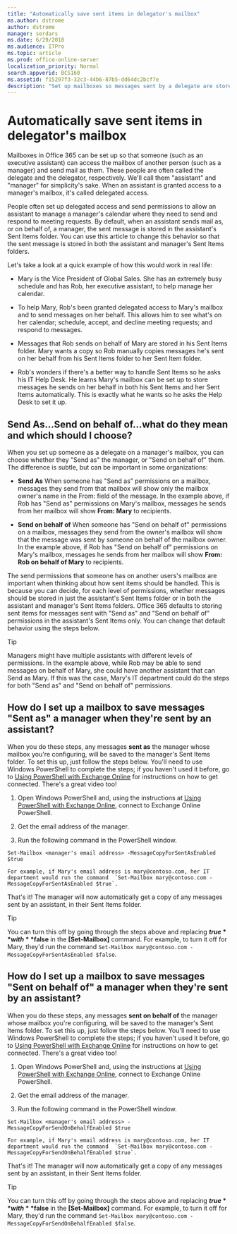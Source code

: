 ```yaml
---
title: "Automatically save sent items in delegator's mailbox"
ms.author: dstrome
author: dstrome
manager: serdars
ms.date: 6/29/2018
ms.audience: ITPro
ms.topic: article
ms.prod: office-online-server
localization_priority: Normal
search.appverid: BCS160
ms.assetid: f15297f3-32c3-44b6-87b5-dd64dc2bcf7e
description: "Set up mailboxes so messages sent by a delegate are stored in both the delegate and delegator's Sent Items."
---
```


# Automatically save sent items in delegator's mailbox

Mailboxes in Office 365 can be set up so that someone (such as an executive assistant) can access the mailbox of another person (such as a manager) and send mail as them. These people are often called the delegate and the delegator, respectively. We'll call them "assistant" and "manager" for simplicity's sake. When an assistant is granted access to a manager's mailbox, it's called delegated access.
  
People often set up delegated access and send permissions to allow an assistant to manage a manager's calendar where they need to send and respond to meeting requests. By default, when an assistant sends mail as, or on behalf of, a manager, the sent message is stored in the assistant's Sent Items folder. You can use this article to change this behavior so that the sent message is stored in both the assistant and manager's Sent Items folders.
  
Let's take a look at a quick example of how this would work in real life:
  
- Mary is the Vice President of Global Sales. She has an extremely busy schedule and has Rob, her executive assistant, to help manage her calendar.
    
- To help Mary, Rob's been granted delegated access to Mary's mailbox and to send messages on her behalf. This allows him to see what's on her calendar; schedule, accept, and decline meeting requests; and respond to messages. 
    
- Messages that Rob sends on behalf of Mary are stored in his Sent Items folder. Mary wants a copy so Rob manually copies messages he's sent on her behalf from his Sent Items folder to her Sent Item folder.
    
- Rob's wonders if there's a better way to handle Sent Items so he asks his IT Help Desk. He learns Mary's mailbox can be set up to store messages he sends on her behalf in both his Sent Items and her Sent Items automatically. This is exactly what he wants so he asks the Help Desk to set it up.
    
## Send As...Send on behalf of...what do they mean and which should I choose?

When you set up someone as a delegate on a manager's mailbox, you can choose whether they "Send as" the manager, or "Send on behalf of" them. The difference is subtle, but can be important in some organizations:
  
- **Send As** When someone has "Send as" permissions on a mailbox, messages they send from that mailbox will show only the mailbox owner's name in the From: field of the message. In the example above, if Rob has "Send as" permissions on Mary's mailbox, messages he sends from her mailbox will show **From: Mary** to recipients. 
    
- **Send on behalf of** When someone has "Send on behalf of" permissions on a mailbox, messages they send from the owner's mailbox will show that the message was sent by someone on behalf of the mailbox owner. In the example above, if Rob has "Send on behalf of" permissions on Mary's mailbox, messages he sends from her mailbox will show **From: Rob on behalf of Mary** to recipients. 
    
The send permissions that someone has on another users's mailbox are important when thinking about how sent items should be handled. This is because you can decide, for each level of permissions, whether messages should be stored in just the assistant's Sent Items folder or in both the assistant and manager's Sent Items folders. Office 365 defaults to storing sent items for messages sent with "Send as" and "Send on behalf of" permissions in the assistant's Sent Items only. You can change that default behavior using the steps below.
  
> [!TIP]
> Managers might have multiple assistants with different levels of permissions. In the example above, while Rob may be able to send messages on behalf of Mary, she could have another assistant that can Send as Mary. If this was the case, Mary's IT department could do the steps for both "Send as" and "Send on behalf of" permissions. 
  
## How do I set up a mailbox to save messages "Sent as" a manager when they're sent by an assistant?

When you do these steps, any messages **sent as** the manager whose mailbox you're configuring, will be saved to the manager's Sent Items folder. To set this up, just follow the steps below. You'll need to use Windows PowerShell to complete the steps; if you haven't used it before, go to [Using PowerShell with Exchange Online](https://go.microsoft.com/fwlink/?linkid=282266) for instructions on how to get connected. There's a great video too! 
  
1. Open Windows PowerShell and, using the instructions at [Using PowerShell with Exchange Online](https://go.microsoft.com/fwlink/?linkid=282266), connect to Exchange Online PowerShell. 
    
2. Get the email address of the manager.
    
3. Run the following command in the PowerShell window.
    
  ```
  Set-Mailbox <manager's email address> -MessageCopyForSentAsEnabled $true
  ```

    For example, if Mary's email address is mary@contoso.com, her IT department would run the command  `Set-Mailbox mary@contoso.com -MessageCopyForSentAsEnabled $true`.
    
That's it! The manager will now automatically get a copy of any messages sent by an assistant, in their Sent Items folder.
  
> [!TIP]
> You can turn this off by going through the steps above and replacing **$true** with **$false** in the **[Set-Mailbox]** command. For example, to turn it off for Mary, they'd run the command  `Set-Mailbox mary@contoso.com -MessageCopyForSentAsEnabled $false`. 
  
## How do I set up a mailbox to save messages "Sent on behalf of" a manager when they're sent by an assistant?

When you do these steps, any messages **sent on behalf of** the manager whose mailbox you're configuring, will be saved to the manager's Sent Items folder. To set this up, just follow the steps below. You'll need to use Windows PowerShell to complete the steps; if you haven't used it before, go to [Using PowerShell with Exchange Online](https://go.microsoft.com/fwlink/?linkid=282266) for instructions on how to get connected. There's a great video too! 
  
1. Open Windows PowerShell and, using the instructions at [Using PowerShell with Exchange Online](https://go.microsoft.com/fwlink/?linkid=282266), connect to Exchange Online PowerShell. 
    
2. Get the email address of the manager.
    
3. Run the following command in the PowerShell window.
    
  ```
  Set-Mailbox <manager's email address> -MessageCopyForSendOnBehalfEnabled $true
  ```

    For example, if Mary's email address is mary@contoso.com, her IT department would run the command  `Set-Mailbox mary@contoso.com -MessageCopyForSendOnBehalfEnabled $true`.
    
That's it! The manager will now automatically get a copy of any messages sent by an assistant, in their Sent Items folder.
  
> [!TIP]
> You can turn this off by going through the steps above and replacing **$true** with **$false** in the **[Set-Mailbox]** command. For example, to turn it off for Mary, they'd run the command  `Set-Mailbox mary@contoso.com -MessageCopyForSendOnBehalfEnabled $false`. 
  

